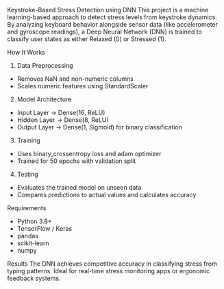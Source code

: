 Keystroke-Based Stress Detection using DNN
This project is a machine learning-based approach to detect stress levels from keystroke dynamics. By analyzing keyboard behavior alongside sensor data (like accelerometer and gyroscope readings), a Deep Neural Network (DNN) is trained to classify user states as either Relaxed (0) or Stressed (1).

How It Works
1. Data Preprocessing

- Removes NaN and non-numeric columns
- Scales numeric features using StandardScaler

2. Model Architecture

- Input Layer → Dense(16, ReLU)
- Hidden Layer → Dense(8, ReLU)
- Output Layer → Dense(1, Sigmoid) for binary classification

3. Training

- Uses binary_crossentropy loss and adam optimizer
- Trained for 50 epochs with validation split

4. Testing

- Evaluates the trained model on unseen data
- Compares predictions to actual values and calculates accuracy

Requirements
- Python 3.8+
- TensorFlow / Keras
- pandas
- scikit-learn
- numpy

Results
The DNN achieves competitive accuracy in classifying stress from typing patterns. Ideal for real-time stress monitoring apps or ergonomic feedback systems.
